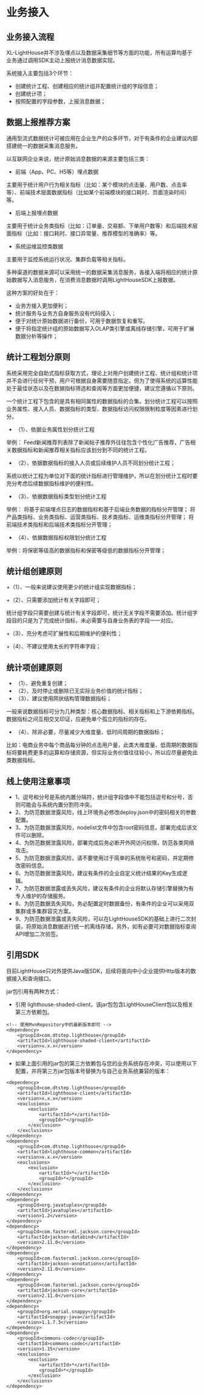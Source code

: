 # 业务接入

## 业务接入流程

XL-LightHouse并不涉及埋点以及数据采集细节等方面的功能，所有运算均基于业务通过调用SDK主动上报统计消息数据实现。

系统接入主要包括3个环节：

+ 创建统计工程、创建相应的统计组并配置统计组的字段信息；
+ 创建统计项；
+ 按照配置的字段参数，上报消息数据；

## 数据上报推荐方案

通用型流式数据统计可被应用在企业生产的众多环节，对于有条件的企业建议内部搭建统一的数据采集消息服务。

以互联网企业来说，统计原始消息数据的来源主要包括三类：

+ 前端（App、PC、H5等）埋点数据
  
主要用于统计用户行为相关指标（比如：某个模块的点击量、用户数、点击率等）、前端技术层面数据指标（比如某个前端模块的接口耗时、页面渲染时间）等。

+ 后端上报埋点数据
  
主要用于统计业务类指标（比如：订单量、交易额、下单用户数等）和后端技术层面指标（比如：接口耗时、接口异常量、推荐模型的准确率）等。
  
+ 系统运维监控类数据
  
主要用于监控系统运行状况、集群负载等相关指标。

多种渠道的数据来源可以采用统一的数据采集消息服务，各接入端将相应的统计原始数据写入消息服务，在消费消息数据时调用LightHouseSDK上报数据。

这种方案的好处在于：

+ 业务方接入更加便利；
+ 统计服务与业务方自身服务没有代码侵入；
+ 便于对统计原始数据进行备份，可用于数据恢复和重写。
+ 便于将指定统计组的原始数据写入OLAP类引擎或离线存储引擎，可用于扩展数据分析等操作；

##  统计工程划分原则

系统采用完全自助式指标获取方式，理论上对用户创建统计工程、统计组和统计项并不会进行任何干预，用户可根据自身需要随意指定。但为了使得系统的运算性能处于最佳状态以及在数据指标筛选和查阅等方面更加便捷，建议您遵循以下原则。

一个统计工程下包含的是具有相同属性的数据指标的合集。划分统计工程可以按照业务属性、接入人员、数据指标的类型、数据指标访问权限限制粒度等因素进行划分。

+ （1）、依据业务属性划分统计工程

举例： Feed新闻推荐列表除了新闻帖子推荐外往往包含个性化广告推荐，广告相关数据指标和新闻推荐相关指标应该划分到不同的统计工程。

+ （2）、依据数据指标的接入人员或后续维护人员不同划分统计工程；

系统以统计工程为单位对下面的统计指标进行管理维护，所以在划分统计工程时要充分考虑后续数据指标维护的便利性。

+ （3）、依据数据指标类型划分统计工程

举例： 将基于前端埋点日志的数据指标和基于后端业务数据的指标分开管理； 将产品类指标、业务类指标、运营类指标、技术类指标、运维类指标分开管理； 将前端技术类指标和后端技术类指标分开管理；

+ （4）、依据数据指标权限划分统计工程

举例：将保密等级高的数据指标和保密等级低的数据指标分开管理；

## 统计组创建原则

+（1）、一般来说建议使用更少的统计组实现数据指标；

+（2）、只需要添加统计有关字段即可；

统计组字段只需要创建与统计有关字段即可，统计无关字段不需要添加。统计组字段目的只是为了完成统计指标，未必需要与自身业务表的字段一一对应。

+（3）、充分考虑可扩展性和后期维护的便利性；

+（4）、不建议使用太长的字符串字段；

## 统计项创建原则

+ （1）、避免重复创建；
+ （2）、及时停止或删除已无实际业务价值的统计指标；
+ （3）、建议使用网状结构管理数据指标；
 
一般来说数据指标可分为几种类型：核心数据指标、相关指标和上下游依赖指标。数据指标之间互相交叉印证，应避免单个孤立的指标的存在。

+ （4）、除非必要，尽量减少大维度量、低时间周期的数据指标；

比如：电商业务中每个商品每分钟的点击用户量，此类大维度量、低周期的数据指标将要耗费更多的运算和存储资源，但实际业务价值往往较小，所以应尽量避免此类数据指标。

## 线上使用注意事项

+ 1、逗号和分号是系统内置分隔符，统计组字段值中不能包括逗号和分号，否则可能会与系统内置分割符冲突。
+ 2、为防范数据泄露风险，线上环境务必修改deploy.json中的密码相关的参数配置。
+ 3、为防范数据泄露风险，nodelist文件中包含root密码信息，部署完成后该文件可以删除。
+ 4、为防范数据泄露风险，部署完成后务必断开外网访问权限，防范各类网络攻击。
+ 5、为防范数据泄露风险，请不要使用过于简单的系统账号和密码，并定期修改密码信息。
+ 6、为防范数据泄露风险，建议有条件的企业自定义统计结果的Key生成逻辑。
+ 7、为防范数据泄露或丢失风险，建议有条件的企业将默认存储引擎替换为有专人维护的存储服务。
+ 8、为防范数据丢失风险，务必配置定时数据备份，有条件的企业可以采用双集群或多集群容灾方案。
+ 9、为防范数据泄露或丢失风险，可以在LightHouseSDK的基础上进行二次封装，将原始消息数据进行统一的离线存储，另外，如有必要可对数据指标查询API增加二次验签。

## 引用SDK

目前LightHouse只对外提供Java版SDK，后续将面向中小企业提供Http版本的数据接入和查询接口。

jar包引用有两种方式：

+ 引用 lighthouse-shaded-client，该jar包包含LightHouseClient包以及相关第三方依赖包。
```
<!-- 使用MvnRepository中的最新版本即可 -->
<dependency>
    <groupId>com.dtstep.lighthouse</groupId>
    <artifactId>lighthouse-shaded-client</artifactId>
    <version>x.x.x</version>
</dependency>
```

+ 如果上面引用的jar包的第三方依赖包与您的业务系统存在冲突，可以使用以下配置，并将第三方jar包版本号替换为与自己业务系统兼容的版本：

```
<dependency>
    <groupId>com.dtstep.lighthouse</groupId>
    <artifactId>lighthouse-client</artifactId>
    <version>x.x.x</version>
    <exclusions>
        <exclusion>
            <artifactId>*</artifactId>
            <groupId>*</groupId>
        </exclusion>
    </exclusions>
</dependency>
<dependency>
    <groupId>com.dtstep.lighthouse</groupId>
    <artifactId>lighthouse-common</artifactId>
    <version>x.x.x</version>
    <exclusions>
        <exclusion>
            <artifactId>*</artifactId>
            <groupId>*</groupId>
        </exclusion>
    </exclusions>
</dependency>
<dependency>
    <groupId>org.javatuples</groupId>
    <artifactId>javatuples</artifactId>
    <version>1.2</version>
</dependency>
<dependency>
    <groupId>com.fasterxml.jackson.core</groupId>
    <artifactId>jackson-databind</artifactId>
    <version>2.11.0</version>
</dependency>
<dependency>
    <groupId>com.fasterxml.jackson.core</groupId>
    <artifactId>jackson-annotations</artifactId>
    <version>2.11.0</version>
</dependency>
<dependency>
    <groupId>com.fasterxml.jackson.core</groupId>
    <artifactId>jackson-core</artifactId>
    <version>2.11.0</version>
</dependency>
<dependency>
    <groupId>org.xerial.snappy</groupId>
    <artifactId>snappy-java</artifactId>
    <version>1.1.7.3</version>
</dependency>
<dependency>
    <groupId>commons-codec</groupId>
    <artifactId>commons-codec</artifactId>
    <version>1.15</version>
    <exclusions>
        <exclusion>
            <artifactId>*</artifactId>
            <groupId>*</groupId>
        </exclusion>
    </exclusions>
</dependency>
```
